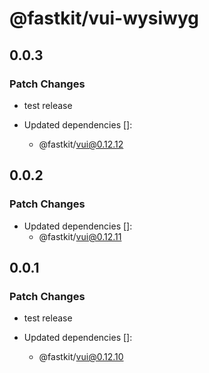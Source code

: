 # @fastkit/vui-wysiwyg

## 0.0.3

### Patch Changes

- test release

- Updated dependencies []:
  - @fastkit/vui@0.12.12

## 0.0.2

### Patch Changes

- Updated dependencies []:
  - @fastkit/vui@0.12.11

## 0.0.1

### Patch Changes

- test release

- Updated dependencies []:
  - @fastkit/vui@0.12.10

